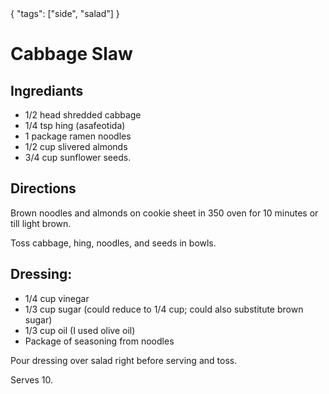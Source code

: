 <data>
{
  "tags": ["side", "salad"]
}
</data>


Cabbage Slaw
============

Ingrediants
-----------

- 1/2 head shredded cabbage
- 1/4 tsp hing (asafeotida)
- 1 package ramen noodles
- 1/2 cup slivered almonds
- 3/4 cup sunflower seeds.
 
Directions
----------
Brown noodles and almonds on cookie sheet in 350 oven for 10 minutes or till light brown.
 
Toss cabbage, hing, noodles, and seeds in bowls.
 
Dressing:
---------

- 1/4 cup vinegar
- 1/3 cup sugar (could reduce to 1/4 cup; could also substitute brown sugar)
- 1/3 cup oil (I used olive oil)
- Package of seasoning from noodles
 
Pour dressing over salad right before serving and toss. 
 
Serves 10. 
